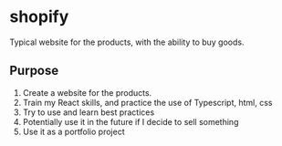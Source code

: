 # shopify
Typical website for the products, with the ability to buy goods.


## Purpose 
1. Create a website for the products.
2. Train my React skills, and practice the use of Typescript, html, css
3. Try to use and learn best practices
4. Potentially use it in the future if I decide to sell something
5. Use it as a portfolio project



